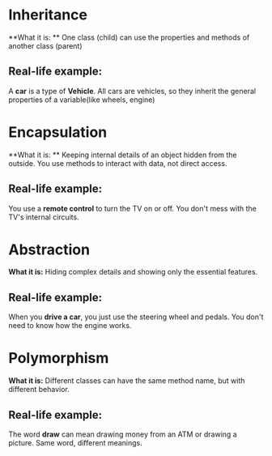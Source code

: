 # Inheritance
**What it is: ** One class (child) can use the properties and methods of another class (parent)
## Real-life example:
A **car** is a type of **Vehicle**. All cars are vehicles, so they inherit the general properties of a variable(like wheels, engine)


# Encapsulation

**What it is: ** Keeping internal details of an object hidden from the outside. You use methods to interact with data, not direct access.

## Real-life example:
You use a **remote control** to turn the TV on or off. You don't mess with the TV's internal circuits.

# Abstraction

**What it is:** Hiding complex details and showing only the essential features.

## Real-life example:
When you **drive a car**, you just use the steering wheel and pedals. You don't need to know how the engine works.

# Polymorphism

**What it is:** Different classes can have the same method name, but with different behavior.

## Real-life example:
The word **draw** can mean drawing money from an ATM or drawing a picture. Same word, different meanings.

